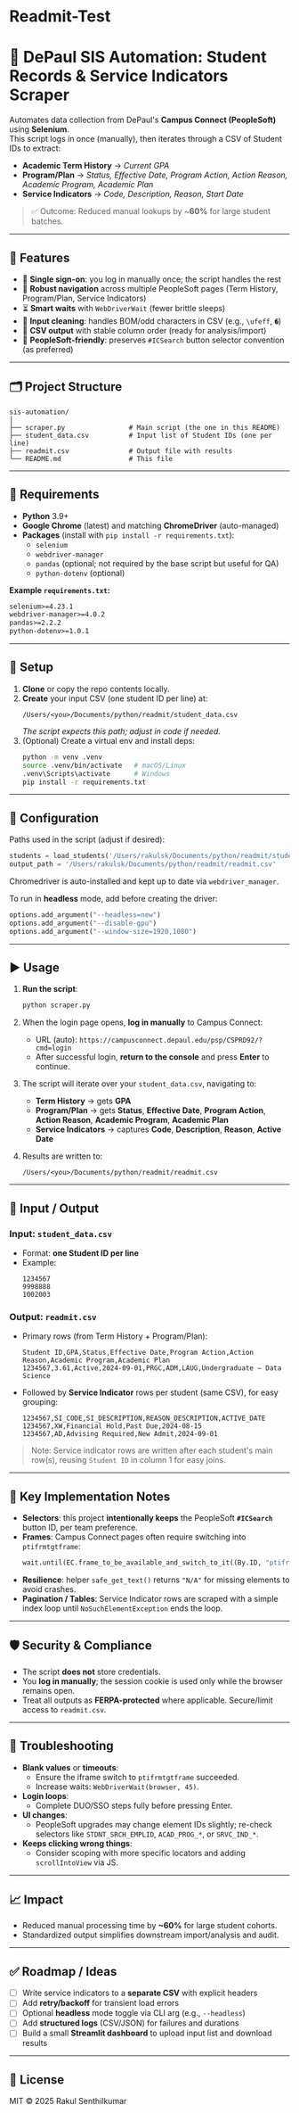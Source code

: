 # Readmit-Test
# 🏫 DePaul SIS Automation: Student Records & Service Indicators Scraper

Automates data collection from DePaul's **Campus Connect (PeopleSoft)** using **Selenium**.  
This script logs in once (manually), then iterates through a CSV of Student IDs to extract:

- **Academic Term History** → *Current GPA*
- **Program/Plan** → *Status, Effective Date, Program Action, Action Reason, Academic Program, Academic Plan*
- **Service Indicators** → *Code, Description, Reason, Start Date*

> ✅ Outcome: Reduced manual lookups by ~**60%** for large student batches.

---

## 🚀 Features

- 🔐 **Single sign-on**: you log in manually once; the script handles the rest
- 🧭 **Robust navigation** across multiple PeopleSoft pages (Term History, Program/Plan, Service Indicators)
- ⏳ **Smart waits** with `WebDriverWait` (fewer brittle sleeps)
- 🧼 **Input cleaning**: handles BOM/odd characters in CSV (e.g., `\ufeff`, `�`)
- 📝 **CSV output** with stable column order (ready for analysis/import)
- 🧩 **PeopleSoft‑friendly**: preserves `#ICSearch` button selector convention (as preferred)

---

## 🗂 Project Structure

```text
sis-automation/
│
├── scraper.py                # Main script (the one in this README)
├── student_data.csv          # Input list of Student IDs (one per line)
├── readmit.csv               # Output file with results
└── README.md                 # This file
```

---

## 🧰 Requirements

- **Python** 3.9+
- **Google Chrome** (latest) and matching **ChromeDriver** (auto-managed)
- **Packages** (install with `pip install -r requirements.txt`):
  - `selenium`
  - `webdriver-manager`
  - `pandas` (optional; not required by the base script but useful for QA)
  - `python-dotenv` (optional)

**Example `requirements.txt`:**
```txt
selenium>=4.23.1
webdriver-manager>=4.0.2
pandas>=2.2.2
python-dotenv>=1.0.1
```

---

## 🔑 Setup

1. **Clone** or copy the repo contents locally.
2. **Create** your input CSV (one student ID per line) at:
   ```text
   /Users/<you>/Documents/python/readmit/student_data.csv
   ```
   *The script expects this path; adjust in code if needed.*
3. (Optional) Create a virtual env and install deps:
   ```bash
   python -m venv .venv
   source .venv/bin/activate   # macOS/Linux
   .venv\Scripts\activate      # Windows
   pip install -r requirements.txt
   ```

---

## 🔧 Configuration

Paths used in the script (adjust if desired):
```python
students = load_students('/Users/rakulsk/Documents/python/readmit/student_data.csv')
output_path = '/Users/rakulsk/Documents/python/readmit/readmit.csv'
```
Chromedriver is auto-installed and kept up to date via `webdriver_manager`.

To run in **headless** mode, add before creating the driver:
```python
options.add_argument("--headless=new")
options.add_argument("--disable-gpu")
options.add_argument("--window-size=1920,1080")
```

---

## ▶️ Usage

1. **Run the script**:
   ```bash
   python scraper.py
   ```

2. When the login page opens, **log in manually** to Campus Connect:
   - URL (auto): `https://campusconnect.depaul.edu/psp/CSPRD92/?cmd=login`
   - After successful login, **return to the console** and press **Enter** to continue.

3. The script will iterate over your `student_data.csv`, navigating to:
   - **Term History** → gets **GPA**
   - **Program/Plan** → gets **Status**, **Effective Date**, **Program Action**, **Action Reason**, **Academic Program**, **Academic Plan**
   - **Service Indicators** → captures **Code**, **Description**, **Reason**, **Active Date**

4. Results are written to:
   ```text
   /Users/<you>/Documents/python/readmit/readmit.csv
   ```

---

## 📄 Input / Output

### Input: `student_data.csv`
- Format: **one Student ID per line**
- Example:
  ```csv
  1234567
  9998888
  1002003
  ```

### Output: `readmit.csv`
- Primary rows (from Term History + Program/Plan):
  ```csv
  Student ID,GPA,Status,Effective Date,Program Action,Action Reason,Academic Program,Academic Plan
  1234567,3.61,Active,2024-09-01,PRGC,ADM,LAUG,Undergraduate – Data Science
  ```

- Followed by **Service Indicator** rows per student (same CSV), for easy grouping:
  ```csv
  1234567,SI_CODE,SI_DESCRIPTION,REASON_DESCRIPTION,ACTIVE_DATE
  1234567,XW,Financial Hold,Past Due,2024-08-15
  1234567,AD,Advising Required,New Admit,2024-09-01
  ```

> Note: Service indicator rows are written after each student's main row(s), reusing `Student ID` in column 1 for easy joins.

---

## 🧩 Key Implementation Notes

- **Selectors**: this project **intentionally keeps** the PeopleSoft **`#ICSearch`** button ID, per team preference.
- **Frames**: Campus Connect pages often require switching into `ptifrmtgtframe`:
  ```python
  wait.until(EC.frame_to_be_available_and_switch_to_it((By.ID, "ptifrmtgtframe")))
  ```
- **Resilience**: helper `safe_get_text()` returns `"N/A"` for missing elements to avoid crashes.
- **Pagination / Tables**: Service Indicator rows are scraped with a simple index loop until `NoSuchElementException` ends the loop.

---

## 🛡️ Security & Compliance

- The script **does not** store credentials.
- You **log in manually**; the session cookie is used only while the browser remains open.
- Treat all outputs as **FERPA-protected** where applicable. Secure/limit access to `readmit.csv`.

---

## 🧪 Troubleshooting

- **Blank values** or **timeouts**:
  - Ensure the iframe switch to `ptifrmtgtframe` succeeded.
  - Increase waits: `WebDriverWait(browser, 45)`.
- **Login loops**:
  - Complete DUO/SSO steps fully before pressing Enter.
- **UI changes**:
  - PeopleSoft upgrades may change element IDs slightly; re-check selectors like `STDNT_SRCH_EMPLID`, `ACAD_PROG_*`, or `SRVC_IND_*`.
- **Keeps clicking wrong things**:
  - Consider scoping with more specific locators and adding `scrollIntoView` via JS.

---

## 📈 Impact

- Reduced manual processing time by **~60%** for large student cohorts.
- Standardized output simplifies downstream import/analysis and audit.

---

## ✅ Roadmap / Ideas

- [ ] Write service indicators to a **separate CSV** with explicit headers
- [ ] Add **retry/backoff** for transient load errors
- [ ] Optional **headless** mode toggle via CLI arg (e.g., `--headless`)
- [ ] Add **structured logs** (CSV/JSON) for failures and durations
- [ ] Build a small **Streamlit dashboard** to upload input list and download results

---

## 📜 License

MIT © 2025 Rakul Senthilkumar
